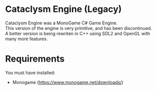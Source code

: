 # Cataclysm Engine (Legacy)
Cataclysm Engine was a MonoGame C# Game Engine. <br>
This version of the engine is very primitive, and has been discontinued. <br>
A better version is being rewriten in C++ using SDL2 and OpenGL with many more features. 

# Requirements
You must have installed:
 - Monogame (https://www.monogame.net/downloads/)
